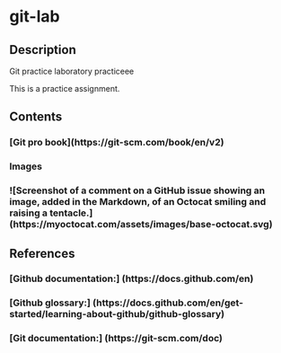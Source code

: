 # git-lab

<h2>Description</h2>
Git practice laboratory
practiceee

This is a practice assignment.

<h2>Contents</h2>
<h3>[Git pro book](https://git-scm.com/book/en/v2)</h3>
<h3>Images</h3>
<h3>![Screenshot of a comment on a GitHub issue showing an image, added in the Markdown, 
of an Octocat smiling and raising a tentacle.](https://myoctocat.com/assets/images/base-octocat.svg)</h3>


<h2>References</h2>
<h3>[Github documentation:] (https://docs.github.com/en)</h3>
<h3>[Github glossary:] (https://docs.github.com/en/get-started/learning-about-github/github-glossary)</h3>
<h3>[Git documentation:] (https://git-scm.com/doc)</h3>

